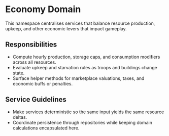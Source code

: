# Economy Domain

This namespace centralises services that balance resource production, upkeep, and other economic levers that impact gameplay.

## Responsibilities
- Compute hourly production, storage caps, and consumption modifiers across all resources.
- Evaluate upkeep and starvation rules as troops and buildings change state.
- Surface helper methods for marketplace valuations, taxes, and economic buffs or penalties.

## Service Guidelines
- Make services deterministic so the same input yields the same resource deltas.
- Coordinate persistence through repositories while keeping domain calculations encapsulated here.
